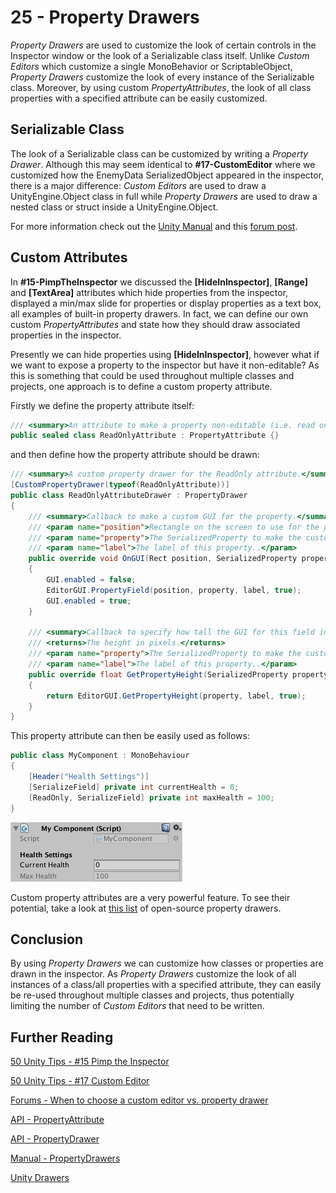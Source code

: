 # 25 - Property Drawers

*Property Drawers* are used to customize the look of certain controls in the Inspector window or the look of a Serializable class itself. Unlike *Custom Editors* which customize a single MonoBehavior or ScriptableObject, *Property Drawers* customize the look of every instance of the Serializable class. Moreover, by using custom *PropertyAttributes*, the look of all class properties with a specified attribute can be easily customized.

## Serializable Class

The look of a Serializable class can be customized by writing a *Property Drawer*. Although this may seem identical to **#17-CustomEditor** where we customized how the EnemyData SerializedObject appeared in the inspector, there is a major difference: *Custom Editors* are used to draw a UnityEngine.Object class in full while *Property Drawers* are used to draw a nested class or struct inside a UnityEngine.Object.

For more information check out the [Unity Manual](https://docs.unity3d.com/Manual/editor-PropertyDrawers.html) and this [forum post](https://forum.unity.com/threads/when-to-choose-a-custom-editor-vs-property-drawer.333306/#post-2302232).

## Custom Attributes

In **#15-PimpTheInspector** we discussed the **[HideInInspector]**, **[Range]** and **[TextArea]** attributes which hide properties from the inspector, displayed a min/max slide for properties or display properties as a text box, all examples of built-in property drawers. In fact, we can define our own custom *PropertyAttributes* and state how they should draw associated properties in the inspector.

Presently we can hide properties using **[HideInInspector]**, however what if we want to expose a property to the inspector but have it non-editable? As this is something that could be used throughout multiple classes and projects, one approach is to define a custom property attribute.

Firstly we define the property attribute itself:

```c#
/// <summary>An attribute to make a property non-editable (i.e. read only) in the inspector.</summary>
public sealed class ReadOnlyAttribute : PropertyAttribute {}
```

and then define how the property attribute should be drawn:

```c#
/// <summary>A custom property drawer for the ReadOnly attribute.</summary>
[CustomPropertyDrawer(typeof(ReadOnlyAttribute))]
public class ReadOnlyAttributeDrawer : PropertyDrawer
{
    /// <summary>Callback to make a custom GUI for the property.</summary>
    /// <param name="position">Rectangle on the screen to use for the property GUI..</param>
    /// <param name="property">The SerializedProperty to make the custom GUI for..</param>
    /// <param name="label">The label of this property..</param>
    public override void OnGUI(Rect position, SerializedProperty property, GUIContent label)
    {
        GUI.enabled = false;
        EditorGUI.PropertyField(position, property, label, true);
        GUI.enabled = true;
    }

    /// <summary>Callback to specify how tall the GUI for this field in pixels is. Default is 1 line high.</summary>
    /// <returns>The height in pixels.</returns>
    /// <param name="property">The SerializedProperty to make the custom GUI for..</param>
    /// <param name="label">The label of this property..</param>
    public override float GetPropertyHeight(SerializedProperty property, GUIContent label)
    {
        return EditorGUI.GetPropertyHeight(property, label, true);
    }
}
```

This property attribute can then be easily used as follows:

```c#
public class MyComponent : MonoBehaviour
{
    [Header("Health Settings")]
    [SerializeField] private int currentHealth = 0;
    [ReadOnly, SerializeField] private int maxHealth = 100;
}
```

![](images/propertyDrawers1.png)

Custom property attributes are a very powerful feature. To see their potential, take a look at [this list](https://fishtopher.github.io/UnityDrawers/) of open-source property drawers.

## Conclusion

By using *Property Drawers* we can customize how classes or properties are drawn in the inspector. As *Property Drawers* customize the look of all instances of a class/all properties with a specified attribute, they can easily be re-used throughout multiple classes and projects, thus potentially limiting the number of *Custom Editors* that need to be written.

## Further Reading

[50 Unity Tips - #15 Pimp the Inspector](https://github.com/defuncart/50-unity-tips/tree/master/%2315-PimpTheInspector)

[50 Unity Tips - #17 Custom Editor](https://github.com/defuncart/50-unity-tips/tree/master/%2317-CustomEditor)

[Forums - When to choose a custom editor vs. property drawer](https://forum.unity.com/threads/when-to-choose-a-custom-editor-vs-property-drawer.333306/)

[API - PropertyAttribute](https://docs.unity3d.com/ScriptReference/PropertyAttribute.html)

[API - PropertyDrawer](https://docs.unity3d.com/ScriptReference/PropertyDrawer.html)

[Manual - PropertyDrawers](https://docs.unity3d.com/Manual/editor-PropertyDrawers.html)

[Unity Drawers](https://fishtopher.github.io/UnityDrawers/)
